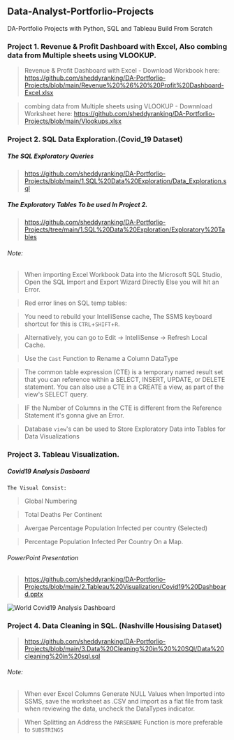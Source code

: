 ## Data-Analyst-Portforlio-Projects

 DA-Portfolio Projects with Python, SQL and Tableau Build From Scratch 
 
 
### Project 1. Revenue & Profit Dashboard with Excel, Also combing data from Multiple sheets using VLOOKUP.

> Revenue & Profit Dashboard with Excel - Download Workbook here: https://github.com/sheddyranking/DA-Portforlio-Projects/blob/main/Revenue%20%26%20%20Profit%20Dashboard-Excel.xlsx

> combing data from Multiple sheets using VLOOKUP - Downnload Worksheet here: https://github.com/sheddyranking/DA-Portforlio-Projects/blob/main/Vlookups.xlsx
 
### Project 2.  SQL Data Exploration.(Covid_19 Dataset)

##### The SQL Exploratory Queries 

> https://github.com/sheddyranking/DA-Portforlio-Projects/blob/main/1.SQL%20Data%20Exploration/Data_Exploration.sql

#####  The Exploratory Tables To be used In Project 2.

> https://github.com/sheddyranking/DA-Portforlio-Projects/tree/main/1.SQL%20Data%20Exploration/Exploratory%20Tables


###### Note:
>  When importing Excel Workbook Data into the Microsoft SQL Studio, Open the SQL Import and Export Wizard Directly Else you will hit an Error. 

>  Red error lines on SQL temp tables: 

> You need to rebuild your IntelliSense cache, The SSMS keyboard shortcut for this is `CTRL`+`SHIFT`+`R`.

> Alternatively, you can go to Edit → IntelliSense → Refresh Local Cache.

> Use the `Cast` Function to Rename a Column DataType

> The common table expression (CTE) is a temporary named result set that you can reference within a SELECT, INSERT, UPDATE, or DELETE statement. You can also use a CTE in a CREATE a view, as part of the view's SELECT query.

>  IF the Number of Columns in the CTE is different from the Reference Statement it's gonna give an Error.

> Database `view`'s can be used to Store Exploratory Data into Tables for Data Visualizations


### Project 3. Tableau Visualization.

##### Covid19 Analysis Dasboard 

`The Visual Consist:`

> Global Numbering 

> Total Deaths Per Continent 

> Avergae Percentage Population Infected per country (Selected)

> Percentage Population Infected Per Country On a Map.

###### PowerPoint Presentation 
>https://github.com/sheddyranking/DA-Portforlio-Projects/blob/main/2.Tableau%20Visualization/Covid19%20Dashboard.pptx

![World Covid19 Analysis Dashboard ](https://user-images.githubusercontent.com/42388234/173252777-fe036f98-dd2e-4073-b4d9-92094fdff3f5.png)


### Project 4. Data Cleaning in SQL. (Nashville Housising Dataset)

> https://github.com/sheddyranking/DA-Portforlio-Projects/blob/main/3.Data%20Cleaning%20in%20%20SQl/Data%20cleaning%20in%20sql.sql  
###### Note:
> When ever Excel Columns Generate NULL Values when Imported into SSMS, save the worksheet as .CSV and import as a flat file from task when reviewing the data, uncheck the DataTypes indicator. 

> When Splitting an Address the `PARSENAME` Function is more preferable to `SUBSTRINGS`

 
